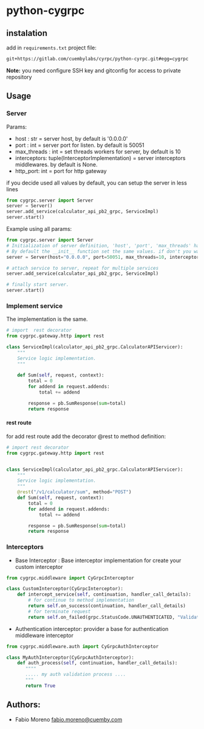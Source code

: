 # python-cygrpc

## instalation

add in `requirements.txt` project file:
```requirements.txt
git+https://gitlab.com/cuembylabs/cyrpc/python-cyrpc.git#egg=cygrpc
```
**Note:** you need configure SSH key and gitconfig for access to private repository


## Usage

### Server
Params:

* host : str =  server host, by default is '0.0.0.0'
* port : int = server port for listen. by default is 50051
* max_threads : int =  set threads workers for server, by default is 10
* interceptors: tuple(InterceptorImplementation) = server interceptors middlewares. by default is None.
* http_port: int = port for http gateway 

if you decide used all values by default, you can setup the server in less lines
```python
from cygrpc.server import Server
server = Server()
server.add_service(calculator_api_pb2_grpc, ServiceImpl)
server.start()
```

Example using all params:
```python
from cygrpc.server import Server
# Initialization of server definition, 'host', 'port', 'max_threads' has be optionals.
# By default the __init__ function set the same values. if don't you wanna set interceptors only remove the param
server = Server(host="0.0.0.0", port=50051, max_threads=10, interceptors=(MyAuthInterceptor(),))

# attach service to server, repeat for multiple services
server.add_service(calculator_api_pb2_grpc, ServiceImpl)

# finally start server.
server.start()
```


### Implement service 
The implementation is the same.

```python
# import  rest decorator
from cygrpc.gateway.http import rest

class ServiceImpl(calculator_api_pb2_grpc.CalculatorAPIServicer):
    """
    Service logic implementation.
    """
    
    def Sum(self, request, context):
        total = 0
        for addend in request.addends:
            total += addend

        response = pb.SumResponse(sum=total)
        return response
```

#### rest route

for add rest route add the decorator @rest to method definition:

```python
# import rest decorator
from cygrpc.gateway.http import rest


class ServiceImpl(calculator_api_pb2_grpc.CalculatorAPIServicer):
    """
    Service logic implementation.
    """
    @rest("/v1/calculator/sum", method="POST")
    def Sum(self, request, context):
        total = 0
        for addend in request.addends:
            total += addend

        response = pb.SumResponse(sum=total)
        return response
```


### Interceptors

- Base Interceptor : Base interceptor implementation for create your custom interceptor

```python
from cygrpc.middleware import CyGrpcInterceptor

class CustomInterceptor(CyGrpcInterceptor):
    def intercept_service(self, continuation, handler_call_details):
        # for continue to method implementation  
        return self.on_success(continuation, handler_call_details)
        # for terminate request
        return self.on_failed(grpc.StatusCode.UNAUTHENTICATED, "Validate authentication failed.")

```

- Authentication interceptor: provider a base for authentication middleware interceptor

```python
from cygrpc.middleware.auth import CyGrpcAuthInterceptor

class MyAuthInterceptor(CyGrpcAuthInterceptor):
    def auth_process(self, continuation, handler_call_details):
       """"
       ..... my auth validation process ....
       """
       return True
``` 



## Authors:
- Fabio Moreno <fabio.moreno@cuemby.com>